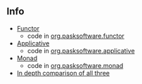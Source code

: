 ## Info

* [Functor](https://pasksoftware.com/what-is-functor/)
    * code in [org.pasksoftware.functor](./src/org/pasksoftware/functor)
* [Applicative](https://pasksoftware.com/what-is-applicative/)
    * code in [org.pasksoftware.applicative](./src/org/pasksoftware/applicative)
* [Monad](https://pasksoftware.com/what-is-monad/)
    * code in [org.pasksoftware.monad](./src/org/pasksoftware/monad)
* [In depth comparison of all three](https://pasksoftware.com/monad-functor-applicative/)